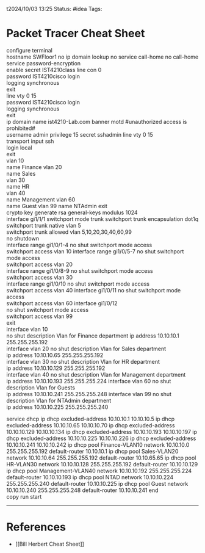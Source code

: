 t2024/10/03 13:25
Status: #idea
Tags:

# Packet Tracer Cheat Sheet

configure terminal  
hostname SWFloor1
no ip domain lookup
no service call-home
no call-home
service password-encryption  
enable secret IST4210class
line con 0  
password IST4210cisco
login  
logging synchronous  
exit  
line vty 0 15  
password IST4210cisco
login  
logging synchronous  
exit  
ip domain name ist4210-Lab.com 
banner motd #unauthorized access is prohibited#  
username admin privilege 15 secret sshadmin
line vty 0 15  
transport input ssh  
login local  
exit  
vlan 10  
name Finance 
vlan 20  
name Sales  
vlan 30  
name HR  
vlan 40  
name Management 
vlan 60  
name Guest
vlan 99 
name NTAdmin 
exit  
crypto key generate rsa general-keys modulus 1024  
interface gi1/1/1
switchport mode trunk
switchport trunk encapsulation dot1q
switchport trunk native vlan 5  
switchport trunk allowed vlan 5,10,20,30,40,60,99  
no shutdown  
interface range gi1/0/1-4
no shut
switchport mode access  
switchport access vlan 10
interface range gi1/0/5-7
no shut
switchport mode access  
switchport access vlan 20  
interface range gi1/0/8-9
no shut
switchport mode access  
switchport access vlan 30  
interface range gi1/0/10
no shut
switchport mode access  
switchport access vlan 40
interface gi1/0/11
no shut
switchport mode access  
switchport access vlan 60
interface gi1/0/12  
no shut
switchport mode access  
switchport access vlan 99  
exit  
interface vlan 10  
no shut
description Vlan for Finance department
ip address 10.10.10.1 255.255.255.192  
interface vlan 20
no shut
description Vlan for Sales department  
ip address 10.10.10.65 255.255.255.192  
interface vlan 30
no shut
description Vlan for HR department  
ip address 10.10.10.129 255.255.255.192  
interface vlan 40
no shut
description Vlan for Management department  
ip address 10.10.10.193 255.255.255.224
interface vlan 60
no shut
description Vlan for Guests  
ip address 10.10.10.241 255.255.255.248
interface vlan 99
no shut
description Vlan for NTAdmin department  
ip address 10.10.10.225 255.255.255.240

service dhcp
ip dhcp excluded-address 10.10.10.1 10.10.10.5
ip dhcp excluded-address 10.10.10.65 10.10.10.70
ip dhcp excluded-address 10.10.10.129 10.10.10.134
ip dhcp excluded-address 10.10.10.193 10.10.10.197
ip dhcp excluded-address 10.10.10.225 10.10.10.226
ip dhcp excluded-address 10.10.10.241 10.10.10.242
ip dhcp pool Finance-VLAN10
network 10.10.10.0 255.255.255.192
default-router 10.10.10.1
ip dhcp pool Sales-VLAN20
network 10.10.10.64 255.255.255.192
default-router 10.10.65.65
ip dhcp pool HR-VLAN30
network 10.10.10.128 255.255.255.192
default-router 10.10.10.129
ip dhcp pool Management-VLAN40
network 10.10.10.192 255.255.255.224
default-router 10.10.10.193
ip dhcp pool NTAD
network 10.10.10.224 255.255.255.240
default-router 10.10.10.225
ip dhcp pool Guest
network 10.10.10.240 255.255.255.248
default-router 10.10.10.241
end  
copy run start






---
# References

- [[Bill Herbert Cheat Sheet]]